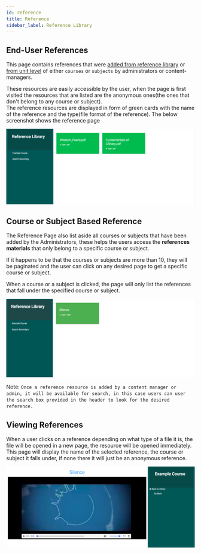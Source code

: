 ```yaml
---
id: reference
title: Reference
sidebar_label: Reference Library
---
```

## End-User References  

This page contains references that were [added from reference library](referencelibrary.md) or [from unit level](contents.md#add-reference) of either `courses` or `subjects` by administrators or content-managers.  

These resources are easily accessible by the user, when the page is first visited the resources that are listed are the anonymous ones(the ones that don't belong to any course or subject).  
The reference resources are displayed in form of green cards with the name of the reference and the type(file format of the reference).
The below screenshot shows the reference page 

![Reference Page](assets/reference1.png) 

## Course or Subject Based Reference  

The Reference Page also list aside all courses or subjects that have been added by the Administrators, these helps the users access the **references materials** that only belong to a specific course or subject.  

If it happens to be that the courses or subjects are more than 10, they will be paginated and the user can click on any desired page to get a specific course or subject.  

When a course or a subject is clicked, the page will only list the references that fall under the specified course or subject.  


![Course Based Reference](assets/reference2.png)  

Note: `Once a reference resource is added by a content manager or admin, it will be available for search, in this case users can user the search box provided in the header to look for the desired reference.`

## Viewing References  

When a user clicks on a reference depending on what type of a file it is, the file will be opened in a new page, the resource will be opened immediately.  
This page will display the name of the selected reference, the course or subject it falls under, if none there it will just be an anonymous reference.  

![Viewing reference](assets/reference3.png)  

 

